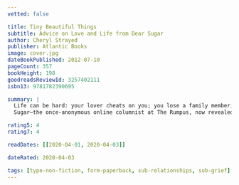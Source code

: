 ```yaml
---
vetted: false

title: Tiny Beautiful Things
subtitle: Advice on Love and Life from Dear Sugar
author: Cheryl Strayed
publisher: Atlantic Books
image: cover.jpg
dateBookPublished: 2012-07-10
pageCount: 357
bookHeight: 198
goodreadsReviewId: 3257402111
isbn13: 9781782390695

summary: |
  Life can be hard: your lover cheats on you; you lose a family member; you can’t pay the bills—and it can be great: you’ve had the hottest sex of your life; you get that plum job; you muster the courage to write your novel. 
  Sugar—the once-anonymous online columnist at The Rumpus, now revealed as Cheryl Strayed, author of the bestselling memoir Wild—is the person thousands turn to for advice. Tiny Beautiful Things brings the best of Dear Sugar in one place and includes never-before-published columns and a new introduction by Steve Almond. Rich with humor, insight, compassion—and absolute honesty—this book is a balm for everything life throws our way.

rating5: 4
rating7: 4

readDates: [[2020-04-01, 2020-04-03]]

dateRated: 2020-04-03

tags: [type-non-fiction, form-paperback, sub-relationships, sub-grief]
---
```

